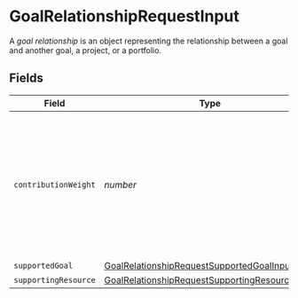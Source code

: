 # GoalRelationshipRequestInput

A *goal relationship* is an object representing the relationship between a goal and another goal, a project, or a portfolio.


## Fields

| Field                                                                                                                     | Type                                                                                                                      | Required                                                                                                                  | Description                                                                                                               | Example                                                                                                                   |
| ------------------------------------------------------------------------------------------------------------------------- | ------------------------------------------------------------------------------------------------------------------------- | ------------------------------------------------------------------------------------------------------------------------- | ------------------------------------------------------------------------------------------------------------------------- | ------------------------------------------------------------------------------------------------------------------------- |
| `contributionWeight`                                                                                                      | *number*                                                                                                                  | :heavy_minus_sign:                                                                                                        | The weight that the supporting resource's progress contributes to the supported goal's progress. This can only be 0 or 1. | 1                                                                                                                         |
| `supportedGoal`                                                                                                           | [GoalRelationshipRequestSupportedGoalInput](../../models/shared/goalrelationshiprequestsupportedgoalinput.md)             | :heavy_minus_sign:                                                                                                        | N/A                                                                                                                       |                                                                                                                           |
| `supportingResource`                                                                                                      | [GoalRelationshipRequestSupportingResourceInput](../../models/shared/goalrelationshiprequestsupportingresourceinput.md)   | :heavy_minus_sign:                                                                                                        | N/A                                                                                                                       |                                                                                                                           |